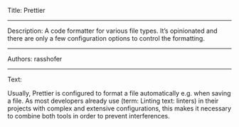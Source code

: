 Title: Prettier

-----

Description: A code formatter for various file types. It’s opinionated and there are only a few configuration options to control the formatting.

-----

Authors: rasshofer

-----

Text:

Usually, Prettier is configured to format a file automatically e.g. when saving a file. As most developers already use (term: Linting text: linters) in their projects with complex and extensive configurations, this makes it necessary to combine both tools in order to prevent interferences.

